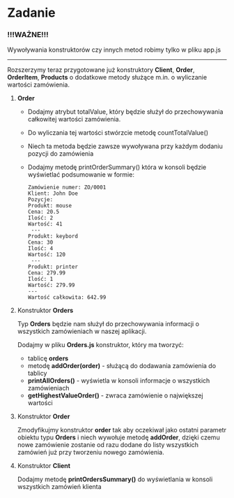 # Zadanie


### !!!WAŻNE!!!
Wywoływania konstruktorów czy innych metod robimy tylko w pliku app.js

---

Rozszerzymy teraz przygotowane już konstruktory **Client**, **Order**, **OrderItem**, **Products** o dodatkowe metody służące m.in. o wyliczanie wartości zamówienia.

1) **Order**

    - Dodajmy atrybut totalValue, który będzie służył do przechowywania całkowitej wartości zamówienia.
    - Do wyliczania tej wartości stwórzcie metodę countTotalValue()        
    - Niech ta metoda będzie zawsze wywoływana przy każdym dodaniu pozycji do zamówienia
    - Dodajmy metodę printOrderSummary() która w konsoli będzie wyświetlać podsumowanie w formie:
    
        ```
        Zamówienie numer: ZO/0001
        Klient: John Doe
        Pozycje:
        Produkt: mouse
        Cena: 20.5
        Ilość: 2
        Wartość: 41
         ---
        Produkt: keybord
        Cena: 30
        Ilość: 4
        Wartość: 120
         ---
        Produkt: printer
        Cena: 279.99
        Ilość: 1
        Wartość: 279.99
        ---
        Wartość całkowita: 642.99
      
        ```
   
2) Konstruktor **Orders**

    Typ **Orders** będzie nam służył do przechowywania informacji o wszystkich zamówieniach w naszej aplikacji.
    
    Dodajmy w pliku **Orders.js** konstruktor, który ma tworzyć:
    - tablicę **orders**
    - metodę **addOrder(order)** - służącą do dodawania zamówienia do tablicy
    - **printAllOrders()** - wyświetla w konsoli informacje o wszystkich zamówieniach
    - **getHighestValueOrder()** - zwraca zamówienie o największej wartości
    
3) Konstruktor **Order**

    Zmodyfikujmy konstruktor **order** tak aby oczekiwał jako ostatni parametr obiektu typu **Orders** i niech wywołuje metodę **addOrder**, 
    dzięki czemu nowe zamówienie zostanie od razu dodane do listy wszystkich zamówień już przy tworzeniu nowego zamówienia.

4) Konstruktor **Client**

    Dodajmy metodę **printOrdersSummary()** do wyświetlania w konsoli wszystkich zamówień klienta